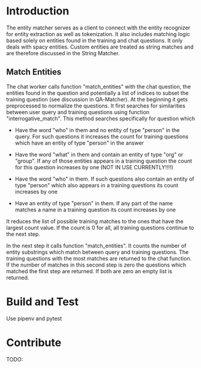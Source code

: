# Introduction 
The entity matcher serves as a client to connect with the entity recognizer for entity extraction as well as tokenization. It also includes matching logic based solely on entities found in the training and chat questions. It only deals with spacy entities. Custom entities are treated as string matches and are therefore discussed in the String Matcher. 


## Match Entities 
The chat worker calls function "match_entities" with the chat question, the entities found in the question and potentially a list of indices to subset the training question (see discussion in QA-Matcher).  At the beginning it gets preprocessed to normalize the questions. 
It first searches for similarities between user query and training questions using function "interrogative_match". This method searches specifically for question which 

  * Have the word "who" in them and no entity of type "person" in the query. For such questions it increases the count for training questions which have an entity of type "person" in the answer 

  * Have the word "what" in them and contain an entity of type "org" or "group". If any of those entities appears in a training question the count for this question increases by one (NOT IN USE CURRENTLY!!!!) 

  * Have the word "who" in them. If such questions also contain an entity of type "person" which also appears in a training questions its count increases by one 

  * Have an entity of type "person" in them. If any part of the name matches a name in a training question its count increases by one 

It reduces the list of possible training matches to the ones that have the largest count value. If the count is 0 for all, all training questions continue to the next step. 

 
In the next step  it calls function "match_entities". It counts the number of entity substrings which match between query and training questions. The training questions with the most matches are returned to the chat function. If the number of matches in this second step is zero the questions which matched the first step are returned. If both are zero an empty list is returned. 

# Build and Test
Use pipenv and pytest

# Contribute
TODO:
